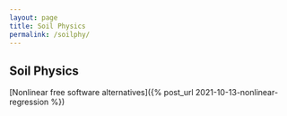 ```yaml
---
layout: page
title: Soil Physics
permalink: /soilphy/
---
```


<h2> Soil Physics </h2> 

[Nonlinear free software alternatives]({% post_url 2021-10-13-nonlinear-regression %})   


         
